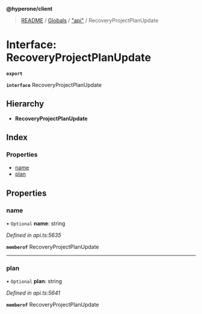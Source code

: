 **@hyperone/client**

> [README](../README.md) / [Globals](../globals.md) / ["api"](../modules/_api_.md) / RecoveryProjectPlanUpdate

# Interface: RecoveryProjectPlanUpdate

**`export`** 

**`interface`** RecoveryProjectPlanUpdate

## Hierarchy

* **RecoveryProjectPlanUpdate**

## Index

### Properties

* [name](_api_.recoveryprojectplanupdate.md#name)
* [plan](_api_.recoveryprojectplanupdate.md#plan)

## Properties

### name

• `Optional` **name**: string

*Defined in api.ts:5635*

**`memberof`** RecoveryProjectPlanUpdate

___

### plan

• `Optional` **plan**: string

*Defined in api.ts:5641*

**`memberof`** RecoveryProjectPlanUpdate

